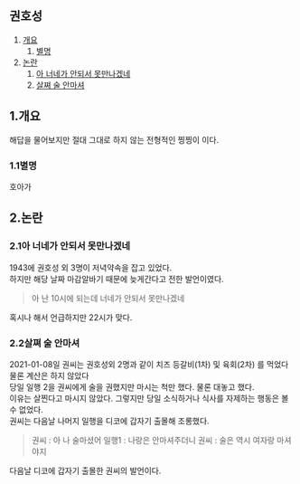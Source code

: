 ## 권호성

1. [개요](#1.개요)
    1. [별명](#11별명)
0. [논란](#2.논란)
    1. [아 너네가 안되서 못만나겠네](#21아-너네가-안되서-못만나겠네)
    0. [살쪄 술 안마셔](#22살쪄-술-안마셔)

## 1.개요
해답을 물어보지만 절대 그대로 하지 않는 전형적인 찡찡이 이다.
### 1.1별명
호아가

## 2.논란

### 2.1아 너네가 안되서 못만나겠네
1943에 권호성 외 3명이 저녁약속을 잡고 있었다.   
하지만 해당 날짜 마감알바기 때문에 늦게간다고 전한 발언이였다.

> 아 난 10시에 되는데 너네가 안되서 못만나겠네

혹시나 해서 언급하지만 22시가 맞다.

### 2.2살쪄 술 안마셔
2021-01-08일 권씨는 권호성외 2명과 같이 치즈 등갈비(1차) 및 육회(2차) 를 먹었다 물론 계산은 하지 않았다   
당일 일행 2을 권씨에게 술을 권했지만 마시는 척만 했다. 물론 대놓고 했다.   
이유는 살찐다고 마시지 않았다. 그렇지만 당일 소식하거나 식사를 자제하는 행동은 볼 수 없었다.   
권씨는 다음날 나머지 일행을 디코에 갑자기 출몰해 조롱했다.   


> 권씨  : 아 나 술마셨어
> 일행1 : 나랑은 안마셔주더니
> 권씨  : 술은 역시 여자랑 마셔야지

다음날 디코에 갑자기 출몰한 권씨의 발언이다.
